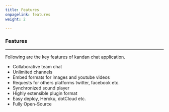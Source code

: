 ```yaml
---
title: Features
onpagelink: features
weight: 2

---
```


### **Features**
--------

Following are the key features of kandan chat application.

- Collaborative team chat
- Unlimited channels
- Embed formats for images and youtube videos
- Requests for others platforms twitter, facebook etc.
- Synchronized sound player
- Highly extensible plugin format
- Easy deploy, Heroku, dotCloud etc.
- Fully Open-Source
 

